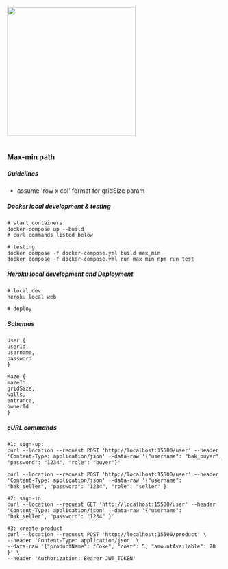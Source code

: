 <img src="https://i.ibb.co/xMptX8T/maze.webp" width="300"><br/><br/>

### Max-min path

##### Guidelines

- assume 'row x col' format for gridSize param

##### Docker local development & testing

```
# start containers
docker-compose up --build
# curl commands listed below

# testing
docker compose -f docker-compose.yml build max_min
docker compose -f docker-compose.yml run max_min npm run test
```

##### Heroku local development and Deployment

```
# local dev
heroku local web

# deploy
```

##### Schemas

```
User {
userId,
username,
password
}

Maze {
mazeId,
gridSize,
walls,
entrance,
ownerId
}
```

##### cURL commands

```
#1: sign-up:
curl --location --request POST 'http://localhost:15500/user' --header 'Content-Type: application/json' --data-raw '{"username": "bak_buyer", "password": "1234", "role": "buyer"}'

curl --location --request POST 'http://localhost:15500/user' --header 'Content-Type: application/json' --data-raw '{"username": "bak_seller", "password": "1234", "role": "seller" }'

#2: sign-in
curl --location --request GET 'http://localhost:15500/user' --header 'Content-Type: application/json' --data-raw '{"username": "bak_seller", "password": "1234" }'

#3: create-product
curl --location --request POST 'http://localhost:15500/product' \
--header 'Content-Type: application/json' \
--data-raw '{"productName": "Coke", "cost": 5, "amountAvailable": 20 }' \
--header 'Authorization: Bearer JWT_TOKEN'
```

